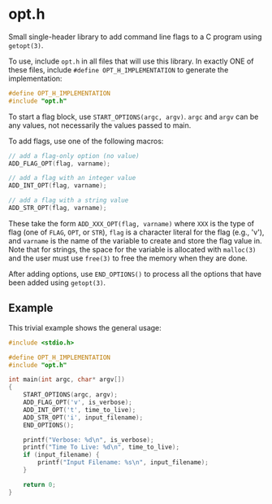 # opt.h
Small single-header library to add command line flags to a C program using `getopt(3)`.

To use, include `opt.h` in all files that will use this library. In exactly ONE of these files, include `#define
OPT_H_IMPLEMENTATION` to generate the implementation:

```c
#define OPT_H_IMPLEMENTATION
#include "opt.h"
```

To start a flag block, use `START_OPTIONS(argc, argv)`. `argc` and `argv` can be any values, not necessarily the values
passed to main.

To add flags, use one of the following macros:

```c
// add a flag-only option (no value)
ADD_FLAG_OPT(flag, varname);

// add a flag with an integer value
ADD_INT_OPT(flag, varname);

// add a flag with a string value
ADD_STR_OPT(flag, varname);
```

These take the form `ADD_XXX_OPT(flag, varname)` where `XXX` is the type of flag (one of `FLAG`, `OPT`, or `STR`),
`flag` is a character literal for the flag (e.g., 'v'), and `varname` is the name of the variable to create and store
the flag value in. Note that for strings, the space for the variable is allocated with `malloc(3)` and the user must use
`free(3)` to free the memory when they are done.

After adding options, use `END_OPTIONS()` to process all the options that have been added using `getopt(3)`.

## Example
This trivial example shows the general usage:

```c
#include <stdio.h>

#define OPT_H_IMPLEMENTATION
#include "opt.h"

int main(int argc, char* argv[])
{
    START_OPTIONS(argc, argv);
    ADD_FLAG_OPT('v', is_verbose);
    ADD_INT_OPT('t', time_to_live);
    ADD_STR_OPT('i', input_filename);
    END_OPTIONS();

    printf("Verbose: %d\n", is_verbose);
    printf("Time To Live: %d\n", time_to_live);
    if (input_filename) {
        printf("Input Filename: %s\n", input_filename);
    }

    return 0;
}
```
